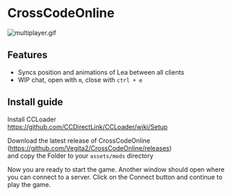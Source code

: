 # CrossCodeOnline
![multiplayer.gif](https://user-images.githubusercontent.com/9483499/34839445-e72b001a-f701-11e7-9ee2-c07a2a93918c.gif)

## Features
- Syncs position and animations of Lea between all clients
- WIP chat, open with `m`, close with `ctrl + e`

## Install guide
Install CCLoader  
https://github.com/CCDirectLink/CCLoader/wiki/Setup

Download the latest release of CrossCodeOnline (https://github.com/Vegita2/CrossCodeOnline/releases)   
and copy the Folder to your `assets/mods` directory

Now you are ready to start the game. Another window should open where you can connect to a server. Click on the Connect button and continue to play the game.
